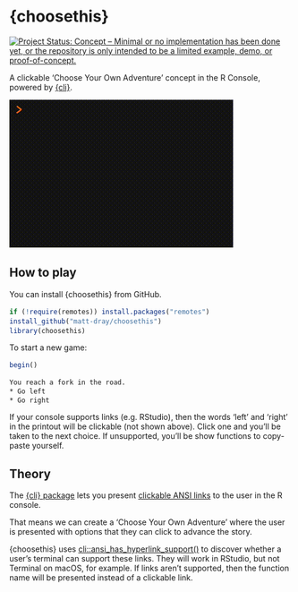 
<!-- README.md is generated from README.Rmd. Please edit that file -->

# {choosethis}

<!-- badges: start -->

[![Project Status: Concept – Minimal or no implementation has been done
yet, or the repository is only intended to be a limited example, demo,
or
proof-of-concept.](https://www.repostatus.org/badges/latest/concept.svg)](https://www.repostatus.org/#concept)
<!-- badges: end -->

A clickable ‘Choose Your Own Adventure’ concept in the R Console,
powered by [{cli}](https://cran.r-project.org/package=cli).

<img src='man/figures/demo.gif' fig-alt="A gif of the R console. The function 'begin' is run from the 'choosethis' package, which pprints the message 'you reach a fork in the road'. Two clickable options are presented: go left or go right. The user clicks 'go right' and this automatically runs the 'right' function and outputs the text 'you died'.">

## How to play

You can install {choosethis} from GitHub.

``` r
if (!require(remotes)) install.packages("remotes")
install_github("matt-dray/choosethis")
library(choosethis)
```

To start a new game:

``` r
begin()
```

    You reach a fork in the road.
    * Go left
    * Go right

If your console supports links (e.g. RStudio), then the words ‘left’ and
‘right’ in the printout will be clickable (not shown above). Click one
and you’ll be taken to the next choice. If unsupported, you’ll be show
functions to copy-paste yourself.

## Theory

The [{cli} package](https://cran.r-project.org/package=cli) lets you
present [clickable ANSI
links](https://cli.r-lib.org/reference/links.html) to the user in the R
console.

That means we can create a ‘Choose Your Own Adventure’ where the user is
presented with options that they can click to advance the story.

{choosethis} uses
[cli::ansi_has_hyperlink_support()](https://cli.r-lib.org/reference/style_hyperlink.html)
to discover whether a user’s terminal can support these links. They will
work in RStudio, but not Terminal on macOS, for example. If links aren’t
supported, then the function name will be presented instead of a
clickable link.
